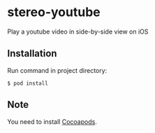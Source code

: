# stereo-youtube
Play a youtube video in side-by-side view on iOS

## Installation

Run command in project directory:

    $ pod install

## Note

You need to install [Cocoapods](http://cocoapods.org/).
